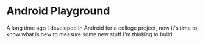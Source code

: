 # Android Playground

A long time ago I developed in Android for a college project, now it's time to know what is new to measure some new stuff I'm thinking to build. 
